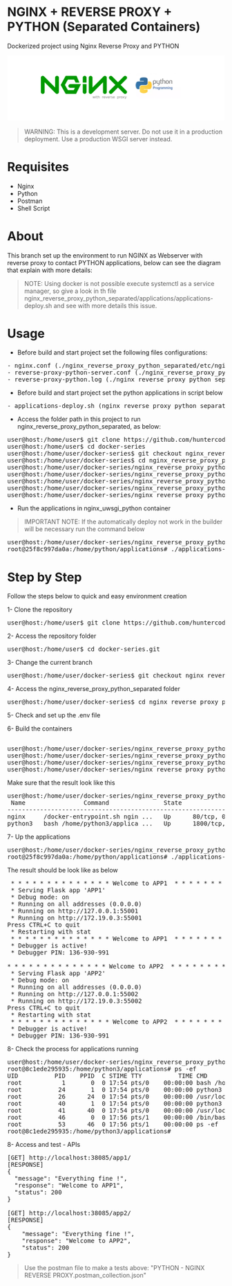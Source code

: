 # NGINX + REVERSE PROXY + PYTHON (Separated Containers)
Dockerized project using Nginx Reverse Proxy and PYTHON

![banner.png](nginx_reverse_proxy_python_separated/files/media/banner.png)

> WARNING: This is a development server. Do not use it in a production deployment. 
> Use a production WSGI server instead.

# Requisites

- Nginx
- Python
- Postman
- Shell Script


# About

This branch set up the environment to run NGINX as Webserver with reverse proxy to contact PYTHON applications, below can 
see the diagram that explain with more details:

> NOTE: Using docker is not possible execute systemctl as a service manager, so give a look in th file 
> nginx_reverse_proxy_python_separated/applications/applications-deploy.sh and see with more details this issue.


# Usage

- Before build and start project set the following files configurations:

<pre>
- nginx.conf (./nginx_reverse_proxy_python_separated/etc/nginx/nginx.conf)
- reverse-proxy-python-server.conf (./nginx_reverse_proxy_python_separated/etc/nginx/conf/reverse-proxy-python-server.conf)
- reverse-proxy-python.log (./nginx_reverse_proxy_python_separated/etc/nginx/logs/reverse-proxy-python.log)
</pre>

- Before build and start project set the python applications in script below

<pre>
- applications-deploy.sh (nginx_reverse_proxy_python_separated/applications/applications-deploy.sh)
</pre>


- Access the folder path in this project to run nginx_reverse_proxy_python_separated, as below:

<pre>
user@host:/home/user$ git clone https://github.com/huntercodexs/docker-series.git .
user@host:/home/user$ cd docker-series
user@host:/home/user/docker-series$ git checkout nginx_reverse_proxy_python_separated
user@host:/home/user/docker-series$ cd nginx_reverse_proxy_python_separated
user@host:/home/user/docker-series/nginx_reverse_proxy_python_separated$ docker network create nginx_reverse_proxy_python_separated_open_network
user@host:/home/user/docker-series/nginx_reverse_proxy_python_separated$ docker-compose up --build (in first time)
user@host:/home/user/docker-series/nginx_reverse_proxy_python_separated$ [Ctrl+C]
user@host:/home/user/docker-series/nginx_reverse_proxy_python_separated$ docker-compose start (in the next times)
user@host:/home/user/docker-series/nginx_reverse_proxy_python_separated$ docker-compose ps (check the containers status)
</pre>

- Run the applications in nginx_uwsgi_python container

> IMPORTANT NOTE: If the automatically deploy not work in the builder will be necessary run the command below 

<pre>
user@host:/home/user/docker-series/nginx_reverse_proxy_python_separated$ docker exec -it nginx_uwsgi_python /bin/bash
root@25f8c997da0a:/home/python/applications# ./applications-deploy.sh
</pre>

# Step by Step

Follow the steps below to quick and easy environment creation

1- Clone the repository
<pre>
user@host:/home/user$ git clone https://github.com/huntercodexs/docker-series.git .
</pre>

2- Access the repository folder
<pre>
user@host:/home/user$ cd docker-series.git
</pre>

3- Change the current branch
<pre>
user@host:/home/user/docker-series$ git checkout nginx_reverse_proxy_python_separated
</pre>

4- Access the nginx_reverse_proxy_python_separated folder
<pre>
user@host:/home/user/docker-series$ cd nginx_reverse_proxy_python_separated
</pre>

5- Check and set up the .env file

6- Build the containers

<pre>    
user@host:/home/user/docker-series/nginx_reverse_proxy_python_separated$ docker network create nginx_reverse_proxy_python_separated_open_network
user@host:/home/user/docker-series/nginx_reverse_proxy_python_separated$ docker-compose up --build
user@host:/home/user/docker-series/nginx_reverse_proxy_python_separated$ [Ctrl+C]
user@host:/home/user/docker-series/nginx_reverse_proxy_python_separated$ docker-compose start
</pre>

Make sure that the result look like this
<pre>
user@host:/home/user/docker-series/nginx_reverse_proxy_python_separated$ docker-compose ps
 Name                Command               State                                                                       Ports                                                                     
-------------------------------------------------------------------------------------------------------------------------------------------------------------------------------------------------
nginx     /docker-entrypoint.sh ngin ...   Up      80/tcp, 0.0.0.0:38085->85/tcp,:::38085->85/tcp                                                                                                
python3   bash /home/python3/applica ...   Up      1800/tcp, 0.0.0.0:31800->31800/tcp,:::31800->31800/tcp, 0.0.0.0:35000->5000/tcp,:::35000->5000/tcp, 0.0.0.0:38080->8080/tcp,:::38080->8080/tcp
</pre>

7- Up the applications
<pre>
user@host:/home/user/docker-series/nginx_reverse_proxy_python_separated$ docker exec -it nginx_uwsgi_python /bin/bash
root@25f8c997da0a:/home/python/applications# ./applications-deploy.sh
</pre>

The result should be look like as below
<pre>
 * * * * * * * * * * * * * * Welcome to APP1  * * * * * * * * * * * * * *
 * Serving Flask app 'APP1'
 * Debug mode: on
 * Running on all addresses (0.0.0.0)
 * Running on http://127.0.0.1:55001
 * Running on http://172.19.0.3:55001
Press CTRL+C to quit
 * Restarting with stat
 * * * * * * * * * * * * * * Welcome to APP1  * * * * * * * * * * * * * *
 * Debugger is active!
 * Debugger PIN: 136-930-991

* * * * * * * * * * * * * * Welcome to APP2  * * * * * * * * * * * * * *
 * Serving Flask app 'APP2'
 * Debug mode: on
 * Running on all addresses (0.0.0.0)
 * Running on http://127.0.0.1:55002
 * Running on http://172.19.0.3:55002
Press CTRL+C to quit
 * Restarting with stat
 * * * * * * * * * * * * * * Welcome to APP2  * * * * * * * * * * * * * *
 * Debugger is active!
 * Debugger PIN: 136-930-991
</pre>

8- Check the process for applications running
<pre>
user@host:/home/user/docker-series/nginx_reverse_proxy_python_separated$ docker exec -it python3 /bin/bash
root@8c1ede295935:/home/python3/applications# ps -ef
UID          PID    PPID  C STIME TTY          TIME CMD
root           1       0  0 17:54 pts/0    00:00:00 bash /home/python3/applications/applications-deploy.sh
root          24       1  0 17:54 pts/0    00:00:00 python3 app1.py
root          26      24  0 17:54 pts/0    00:00:00 /usr/local/bin/python3 app1.py
root          40       1  0 17:54 pts/0    00:00:00 python3 app2.py
root          41      40  0 17:54 pts/0    00:00:00 /usr/local/bin/python3 app2.py
root          46       0  0 17:56 pts/1    00:00:00 /bin/bash
root          53      46  0 17:56 pts/1    00:00:00 ps -ef
root@8c1ede295935:/home/python3/applications#
</pre>

8- Access and test - APIs
<pre>
[GET] http://localhost:38085/app1/
[RESPONSE]
{
  "message": "Everything fine !",
  "response": "Welcome to APP1",
  "status": 200
}

[GET] http://localhost:38085/app2/
[RESPONSE]
{
    "message": "Everything fine !",
    "response": "Welcome to APP2",
    "status": 200
}
</pre>

> Use the postman file to make a tests above: "PYTHON - NGINX REVERSE PROXY.postman_collection.json"

